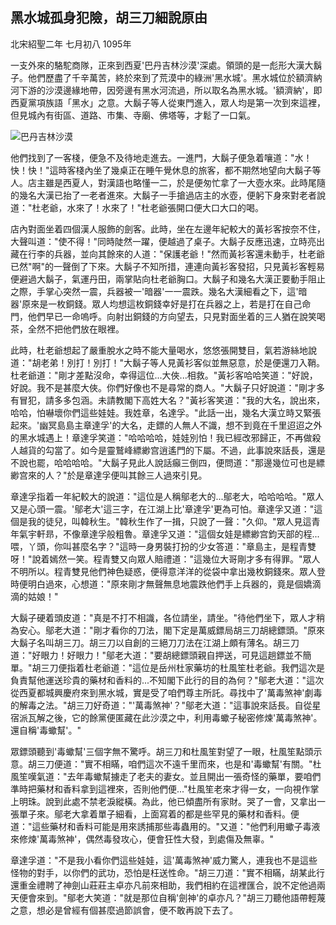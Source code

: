黑水城孤身犯險，胡三刀細說原由
------------------------------

北宋紹聖二年 七月初八 1095年

一支外來的駱駝商隊，正來到西夏'巴丹吉林沙漠'深處。領頭的是一彪形大漢大鬍子。他們歷盡了千辛萬苦，終於來到了荒漠中的綠洲'黑水城'。黑水城位於額濟納河下游的沙漠邊緣地帶，因旁邊有黑水河流過，所以取名為黑水城。'額濟納'，即西夏黨項族語「黑水」之意。大鬍子等人從東門進入，眾人均是第一次到來這裡，但見城內有街區、道路、市集、寺廟、佛塔等，才鬆了一口氣。

![巴丹吉林沙漠](http://www.cpanet.org.cn/cms/upimg/userup/1107/300ZKY520_lit.jpg)

他們找到了一客棧，便急不及待地走進去。一進門，大鬍子便急着嚷道："水！快！快！"這時客棧內坐了幾桌正在睡午覺休息的旅客，都不期然地望向大鬍子等人。店主雖是西夏人，對漢語也略懂一二，於是便匆忙拿了一大壺水來。此時尾隨的幾名大漢已抬了一老者進來。大鬍子一手搶過店主的水壺，便躬下身來對老者說道："杜老爺，水來了！水來了！"杜老爺張開口便大口大口的喝。

店內對面坐着四個漢人服飾的劍客。此時，坐在左邊年紀較大的黃衫客按奈不住，大聲叫道："使不得！"同時陡然一躍，便越過了桌子。大鬍子反應迅速，立時亮出藏在行李的兵器，並向其餘來的人道："保護老爺！"然而黃衫客還未動手，杜老爺已然"啊"的一聲倒了下來。大鬍子不知所措，連連向黃衫客發招，只見黃衫客輕易便避過大鬍子，氣運丹田，兩掌貼向杜老爺胸口。大鬍子和幾名大漢正要動手阻止之際，手掌心突然一震，兵器被一'暗器'一一震跌。幾名大漢細看之下，這'暗器'原來是一枚銅錢。眾人均想這枚銅錢幸好是打在兵器之上，若是打在自己命門，他們早已一命嗚呼。向射出銅錢的方向望去，只見對面坐着的三人猶在說笑喝茶，全然不把他們放在眼裡。

此時，杜老爺想起了嚴重脫水之時不能大量喝水，悠悠張開雙目，氣若游絲地說道："胡老弟！別打！別打！"大鬍子等人見黃衫客似並無惡意，於是便還刀入鞘。杜老爺道："剛才差點沒命，幸得這位...大俠...相救。"黃衫客哈哈笑道："好說，好說。我不是甚麼大俠。你們好像也不是尋常的商人。"大鬍子只好說道："剛才多有冒犯，請多多包涵。未請教閣下高姓大名？"黃衫客笑道："我的大名，說出來，哈哈，怕嚇壞你們這些娃娃。我姓章，名達孚。"此話一出，幾名大漢立時又緊張起來。'幽冥島島主章達孚'的大名，走鏢的人無人不識，想不到竟在千里迢迢之外的黑水城遇上！章達孚笑道："哈哈哈哈，娃娃別怕！我已經改邪歸正，不再做殺人越貨的勾當了。如今是靈鷲峰縹緲宫逍遙門的下屬。不過，此事說來話長，還是不說也罷，哈哈哈哈。"大鬍子見此人說話癲三倒四，便問道："那邊幾位可也是縹緲宫來的人？"於是章達孚便叫其餘三人過來引見。

章達孚指着一年紀較大的說道："這位是人稱鄔老大的...鄔老大，哈哈哈哈。"眾人又是心頭一震。'鄔老大'這三字，在江湖上比'章達孚'更為可怕。章達孚又道："這個是我的徒兒，叫韓秋生。"韓秋生作了一揖，只說了一聲："久仰。"眾人見這青年氣宇軒昻，不像章達孚般粗魯。章達孚又道："這個女娃是縹緲宫鈞天部的程...喂，丫頭，你叫甚麼名字？"這時一身男裝打扮的少女答道："章島主，是程青雙呀！"說着嫣然一笑。程青雙又向眾人賠禮道："這幾位大哥剛才多有得罪。"眾人不明所以。程青雙見他們神色疑惑，便得意洋洋的從袋中拿出幾枚銅錢來。眾人登時便明白過來，心想道："原來剛才無聲無息地震跌他們手上兵器的，竟是個嬌滴滴的姑娘！"

大鬍子硬着頭皮道："真是不打不相識，各位請坐，請坐。"待他們坐下，眾人才稍為安心。鄔老大道："剛才看你的刀法，閣下定是萬威鏢局胡三刀胡總鏢頭。"原來大鬍子名叫胡三刀。胡三刀以自創的三絕刀刀法在江湖上頗有薄名。胡三刀道："好眼力！好眼力！"鄔老大道："要胡總鏢頭親自押送，可見這趟鏢並不簡單。"胡三刀便指着杜老爺道："這位是岳州杜家藥坊的杜風笙杜老爺。我們這次是負責幫他運送珍貴的藥材和香料的...不知閣下此行的目的為何？"鄔老大道："這次從西夏都城興慶府來到黑水城，實是受了咱們尊主所託。尋找中了'萬毒煞神'劇毒的解毒之法。"胡三刀好奇道："'萬毒煞神'？"鄔老大道："這事說來話長。自從星宿派瓦解之後，它的餘黨便匿藏在此沙漠之中，利用毒蠍子秘密修煉'萬毒煞神'。還自稱'毒蠍幫'。"

眾鏢頭聽到'毒蠍幫'三個字無不驚呼。胡三刀和杜風笙對望了一眼，杜風笙點頭示意。胡三刀便道："實不相瞞，咱們這次不遠千里而來，也是和'毒蠍幫'有關。"杜風笙嘆氣道："去年毒蠍幫擄走了老夫的妻女。並且開出一張奇怪的藥單，要咱們準時把藥材和香料拿到這裡來，否則他們便..."杜風笙老來才得一女，一向視作掌上明珠。說到此處不禁老淚縱橫。為此，他已傾盡所有家財。哭了一會，又拿出一張單子來。鄔老大拿着單子細看，上面寫着的都是些罕見的藥材和香料。便道："這些藥材和香料可能是用來誘捕那些毒蟲用的。"又道："他們利用蠍子毒液來修煉'萬毒煞神'，偶然毒發攻心，便會狂性大發，到處傷及無辜。"

章達孚道："不是我小看你們這些娃娃，這'萬毒煞神'威力驚人，連我也不是這些怪物的對手，以你們的武功，恐怕是枉送性命。"胡三刀道："實不相瞞，胡某此行還重金禮聘了神劍山莊莊主卓亦凡前來相助，我們相約在這裡匯合，說不定他過兩天便會來到。"鄔老大笑道："就是那位自稱'劍神'的卓亦凡？"胡三刀聽他語帶輕蔑之意，想必是曾經有個甚麼過節誤會，便不敢再說下去了。